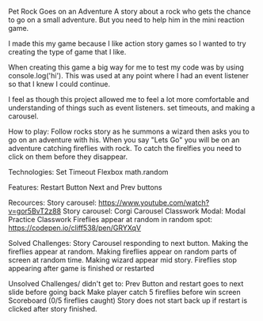 Pet Rock Goes on an Adventure
A story about a rock who gets the chance to go on a small adventure. But you need to help him in the mini reaction game. 

I made this my game because I like action story games so I wanted to try creating the type of game that I like. 

When creating this game a big way for me to test my code was by using console.log('hi'). This was used at any point where I had an event listener so that I knew I could continue. 

I feel as though this project allowed me to feel a lot more comfortable and understanding of things such as event listeners. set timeouts, and making a carousel.

How to play:
Follow rocks story as he summons a wizard then asks you to go on an adventure with his. When you say "Lets Go" you will be on an adventure catching fireflies with rock. To catch the firelfies you need to click on them before they disappear. 

Technologies: 
Set Timeout
Flexbox
math.random

Features: 
Restart Button
Next and Prev buttons

Recources: 
Story carousel: https://www.youtube.com/watch?v=gor5BvT2z88 
Story carousel: Corgi Carousel Classwork
Modal: Modal Practice Classwork
Fireflies appear at random in random spot: https://codepen.io/cliff538/pen/GRYXqV

Solved Challenges: 
Story Carousel responding to next button. 
Making the fireflies appear at random.
Making fireflies appear on random parts of screen at random time.
Making wizard appear mid story.
Fireflies stop appearing after game is finished or restarted

Unsolved Challenges/ didn't get to:
Prev Button and restart goes to next slide before going back
Make player catch 5 fireflies before win screen
Scoreboard (0/5 fireflies caught)
Story does not start back up if restart is clicked after story finished.




